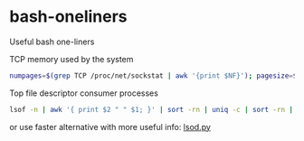 # bash-oneliners
Useful bash one-liners

TCP memory used by the system
```bash
numpages=$(grep TCP /proc/net/sockstat | awk '{print $NF}'); pagesize=$(getconf PAGESIZE); echo "TCP memory used: "$((numpages * pagesize))"B"
```

Top file descriptor consumer processes
```bash
lsof -n | awk '{ print $2 " " $1; }' | sort -rn | uniq -c | sort -rn | head -20
```
or use faster alternative with more useful info: [lsod.py](https://github.com/edurush-io/systools/blob/main/lsod.py)
